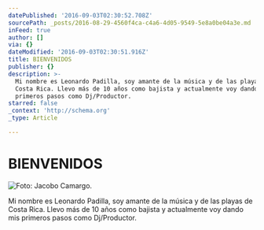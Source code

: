 ```yaml
---
datePublished: '2016-09-03T02:30:52.708Z'
sourcePath: _posts/2016-08-29-4560f4ca-c4a6-4d05-9549-5e8a0be04a3e.md
inFeed: true
author: []
via: {}
dateModified: '2016-09-03T02:30:51.916Z'
title: BIENVENIDOS
publisher: {}
description: >-
  Mi nombre es Leonardo Padilla, soy amante de la música y de las playas de
  Costa Rica. Llevo más de 10 años como bajista y actualmente voy dando mis
  primeros pasos como Dj/Productor.
starred: false
_context: 'http://schema.org'
_type: Article

---
```

# BIENVENIDOS
![Foto: Jacobo Camargo.](https://the-grid-user-content.s3-us-west-2.amazonaws.com/03f733fd-6e9c-427f-87dc-28eab58e0eab.jpg)

Mi nombre es Leonardo Padilla, soy amante de la música y de las playas de Costa Rica. Llevo más de 10 años como bajista y actualmente voy dando mis primeros pasos como Dj/Productor.